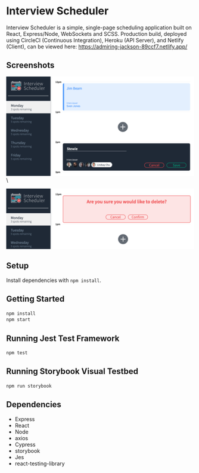 # Interview Scheduler

Interview Scheduler is a simple, single-page scheduling application built on React, Express/Node, WebSockets and SCSS.
Production build, deployed using CircleCI (Continuous Integration), Heroku (API Server), and Netlify (Client), can be viewed here: https://admiring-jackson-89ccf7.netlify.app/

## Screenshots


!["New interview"](https://github.com/amarkham1/scheduler/blob/master/docs/New-Interview.png?raw=true)\

!["Confirm delete"](https://github.com/amarkham1/scheduler/blob/master/docs/Confirm-Delete.png?raw=true)

## Setup

Install dependencies with `npm install`.

## Getting Started

```sh
npm install
npm start
```

## Running Jest Test Framework

```sh
npm test
```

## Running Storybook Visual Testbed

```sh
npm run storybook
```

## Dependencies ##

- Express
- React
- Node
- axios
- Cypress
- storybook
- Jes
- react-testing-library